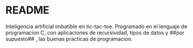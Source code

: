 # README
Inteligencia artificial imbatible en tic-tac-toe. Programado en el lenguaje de programacion C, con aplicaciones de recursividad, tipos de datos y ##por supuesto## ,  las buenas practicas de programacion.

